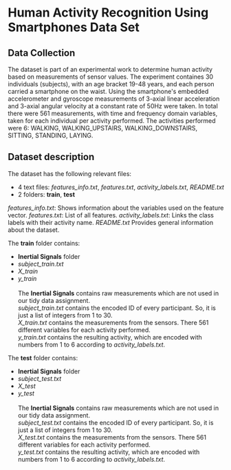 # Human Activity Recognition Using Smartphones Data Set

## Data Collection
The dataset is part of an experimental work to determine human activity based on measurements of sensor values.
The experiment containes 30 individuals (subjects), with an age bracket 19-48 years, and each person carried a smartphone on the waist. Using the smartphone's embedded accelerometer and gyroscope measurements of 3-axial linear acceleration and 3-axial angular velocity at a constant rate of 50Hz were taken. In total there were 561 measurements, with time and frequency domain variables, taken for each individual per activity performed. 
The activities performed were 6: WALKING, WALKING_UPSTAIRS, WALKING_DOWNSTAIRS, SITTING, STANDING, LAYING.

## Dataset description
The dataset has the following relevant files:
- 4 text files: *features_info.txt*, *features.txt*, *activity_labels.txt*, *README.txt*
- 2 folders: **train**, **test**

*features_info.txt*: Shows information about the variables used on the feature vector.
*features.txt*: List of all features.
*activity_labels.txt*: Links the class labels with their activity name.
*README.txt* Provides general information about the dataset.


The **train** folder contains:
- **Inertial Signals** folder
- *subject_train.txt*
- *X_train*
- *y_train*  <br />  
The **Inertial Signals** contains raw measurements which are not used in our tidy data assignment.  
*subject_train.txt* contains the encoded ID of every participant. So, it is just a list of integers from 1 to 30.   
*X_train.txt* contains the measurements from the sensors. There 561 different variables for each activity performed.  
*y_train.txt* contains the resulting activity, which are encoded with numbers from 1 to 6 according to *activity_labels.txt*.

The **test** folder contains:
- **Inertial Signals** folder
- *subject_test.txt*
- *X_test*
- *y_test*  <br />  
The **Inertial Signals** contains raw measurements which are not used in our tidy data assignment.  
*subject_test.txt* contains the encoded ID of every participant. So, it is just a list of integers from 1 to 30.   
*X_test.txt* contains the measurements from the sensors. There 561 different variables for each activity performed.  
*y_test.txt* contains the resulting activity, which are encoded with numbers from 1 to 6 according to *activity_labels.txt*.
